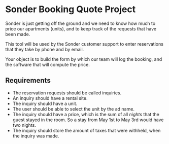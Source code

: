 # Sonder Booking Quote Project

Sonder is just getting off the ground and we need to know how much to price our apartments (units), and to keep track of the requests that have been made.

This tool will be used by the Sonder customer support to enter reservations that they take by phone and by email.

Your object is to build the form by which our team will log the booking, and the software that will compute the price.

## Requirements

- The reservation requests should be called inquiries.
- An inquiry should have a rental site.
- The inquiry should have a unit.
- The user should be able to select the unit by the ad name.
- The inquiry should have a price, which is the sum of all _nights_ that the guest stayed in the room. So a stay from May 1st to May 3rd would have two nights.
- The inquiry should store the amount of taxes that were withheld, when the inquiry was made.
